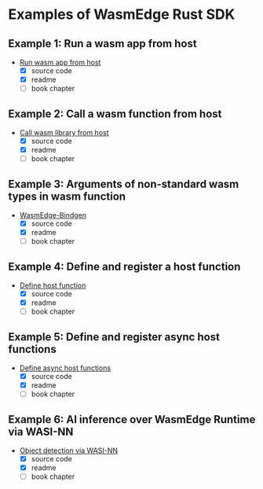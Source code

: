 # Examples of WasmEdge Rust SDK

## Example 1: Run a wasm app from host

- [Run wasm app from host](run-wasm-app-from-host/README.md)
  - [x] source code
  - [x] readme
  - [ ] book chapter

## Example 2: Call a wasm function from host

- [Call wasm library from host](call-wasm-lib-from-host/README.md)
  - [x] source code
  - [x] readme
  - [ ] book chapter

## Example 3: Arguments of non-standard wasm types in wasm function

- [WasmEdge-Bindgen](wasmedge-bindgen/README.md)
  - [x] source code
  - [x] readme
  - [ ] book chapter

## Example 4: Define and register a host function

- [Define host function](define-host-func/README.md)
  - [x] source code
  - [x] readme
  - [ ] book chapter

## Example 5: Define and register async host functions

- [Define async host functions](define-async-host-func/README.md)
  - [x] source code
  - [x] readme
  - [ ] book chapter

## Example 6: AI inference over WasmEdge Runtime via WASI-NN

- [Object detection via WASI-NN](object-detection-via-wasinn/README.md)
  - [x] source code
  - [x] readme
  - [ ] book chapter

